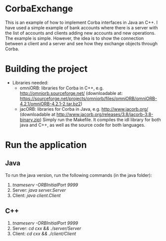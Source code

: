 # CorbaExchange
This is an example of how to implement Corba interfaces in Java an C++.
I have used a simple example of bank accounts where there is a server with the list of accounts and clients adding 
new accounts and new operations.
The example is simple. However, the idea is to show the connection between a client and a server and see how they
exchange objects through Corba.

# Building the project
- Libraries needed:
	+ omniORB: libraries for Corba in C++, e.g. http://omniorb.sourceforge.net/ (downloadable at: https://sourceforge.net/projects/omniorb/files/omniORB/omniORB-4.2.1/omniORB-4.2.1-2.tar.bz2)
	+ jacORB: libraries for Corba in Java, e.g. http://www.jacorb.org/ (downloadable at http://www.jacorb.org/releases/3.8/jacorb-3.8-binary.zip)
Simply run the Makefile. It compiles the idl library for both java and C++, as well as the source code for both languages.

# Run the application
## Java
To run the java version, run the following commands (in the java folder):

1. *tnameserv -ORBInitialPort 9999*
2. Server: *java server.Server*
3. Client: *java client.Client*

## C++

1. *tnameserv -ORBInitialPort 9999*
2. Server: *cd cxx && ./server/Server*
3. Client: *cd cxx && ./client/Client*
